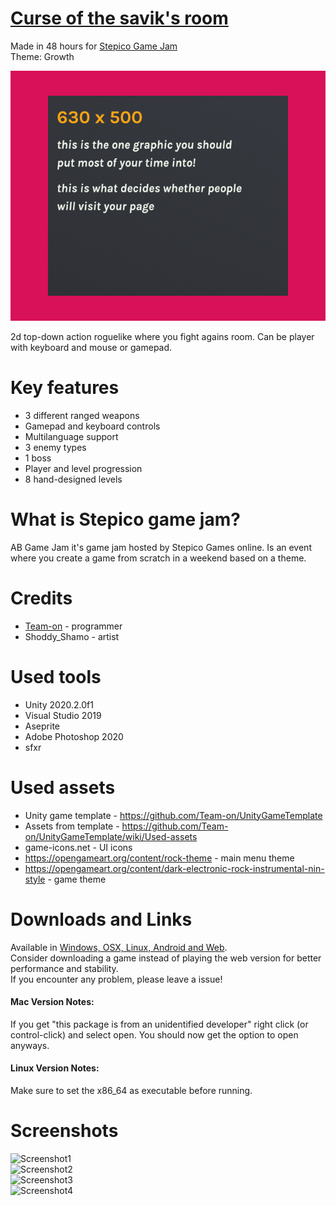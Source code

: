 # [Curse of the savik's room](https://teamon.itch.io/curse-of-the-saviks-room)
Made in 48 hours for [Stepico Game Jam](https://jam.stepico.com/)  
Theme: Growth  

![Cover](Screenshots/ItchioPage/CoverImage.png) 

2d top-down action roguelike where you fight agains room. Can be player with keyboard and mouse or gamepad.


# Key features
 * 3 different ranged weapons
 * Gamepad and keyboard controls
 * Multilanguage support
 * 3 enemy types
 * 1 boss
 * Player and level progression
 * 8 hand-designed levels
 
 
# What is Stepico game jam?
AB Game Jam it's game jam hosted by Stepico Games online. Is an event where you create a game from scratch in a weekend based on a theme.


# Credits
 * [Team-on](https://github.com/Team-on) - programmer
 * Shoddy_Shamo - artist


# Used tools
 * Unity 2020.2.0f1
 * Visual Studio 2019
 * Aseprite
 * Adobe Photoshop 2020
 * sfxr


# Used assets
 * Unity game template - https://github.com/Team-on/UnityGameTemplate
 * Assets from template - https://github.com/Team-on/UnityGameTemplate/wiki/Used-assets
 * game-icons.net - UI icons
 * https://opengameart.org/content/rock-theme - main menu theme
 * https://opengameart.org/content/dark-electronic-rock-instrumental-nin-style - game theme
 
 
# Downloads and Links
Available in [Windows, OSX, Linux, Android and Web](GAME_LINK).  
Consider downloading a game instead of playing the web version for better performance and stability.  
If you encounter any problem, please leave a issue!  

#### Mac Version Notes:
If you get "this package is from an unidentified developer" right click (or control-click) and select open. You should now get the option to open anyways.

#### Linux Version Notes:
Make sure to set the x86_64 as executable before running.


# Screenshots
![Screenshot1](Screenshots/Screenshot1.png)  
![Screenshot2](Screenshots/Screenshot2.png)  
![Screenshot3](Screenshots/Screenshot3.png)  
![Screenshot4](Screenshots/Screenshot4.png)  
